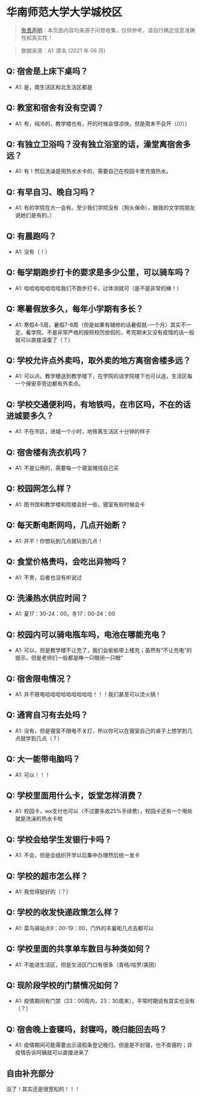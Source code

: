 # 华南师范大学大学城校区

> [免责声明](https://colleges.chat/#_3)：本页面内容均来源于问卷收集，仅供参考，请自行确定信息准确性和真实性！

> 数据来源：A1: 匿名 (2021 年 06 月)

## Q: 宿舍是上床下桌吗？

- A1: 是，南生活区和北生活区都是

## Q: 教室和宿舍有没有空调？

- A1: 有，纯冷的，教学楼也有，开的时候会很凉快，但是周末不会开（///））

## Q: 有独立卫浴吗？没有独立浴室的话，澡堂离宿舍多远？

- A1: 有！然后洗澡是用热水水卡的，需要自己在校园卡里充值热水。

## Q: 有早自习、晚自习吗？

- A1: 有的学院在大一会有。至少我们学院没有（狗头保命），据我的文学院朋友说她们是有的。）

## Q: 有晨跑吗？

- A1: 没有（！）

## Q: 每学期跑步打卡的要求是多少公里，可以骑车吗？

- A1: 哈哈哈哈哈哈哈我们不跑步打卡，过体测就可（是不是非常的棒！）

## Q: 寒暑假放多久，每年小学期有多长？

- A1: 寒假4-5周，暑假7-8周（但是如果有辅修的话暑假就-一个月）其实不一定，看学院，不是非常严格的按照校历放假的，考完期末又没有疫情的话一般就可以直接滚蛋了（？）

## Q: 学校允许点外卖吗，取外卖的地方离宿舍楼多远？

- A1: 可以点。教学楼送到教学楼下，在学院的话学院楼下也可以送，生活区每一个保安亭旁边都有外卖点。

## Q: 学校交通便利吗，有地铁吗，在市区吗，不在的话进城要多久？

- A1: 不在市区，进城一个小时，地铁离生活区十分钟的样子

## Q: 宿舍楼有洗衣机吗？

- A1: 不是公用的，需要每一个寝室摊钱自己买

## Q: 校园网怎么样？

- A1: 图书馆和教学楼和院楼会好一些，寝室有些时候会卡

## Q: 每天断电断网吗，几点开始断？

- A1: 并不！你想玩到几点就玩到几点！

## Q: 食堂价格贵吗，会吃出异物吗？

- A1: 不贵，后者也没有听说过

## Q: 洗澡热水供应时间？

- A1: 夏17：30-24：00，冬17：00-24：00

## Q: 校园内可以骑电瓶车吗，电池在哪能充电？

- A1: 可以，但是教学楼不让充了，我们会偷偷带上楼充；虽然有“不让充电”的提示，但是老师们一般都是睁一只眼闭一只眼”

## Q: 宿舍限电情况？

- A1: 并不限电哈哈哈哈哈哈哈哈哈！！！我们甚至可以烫火锅！

## Q: 通宵自习有去处吗？

- A1: 没有，但是寝室不限电不关灯，所以你可以在寝室自己的桌子上想学到几点就学到几点（？）

## Q: 大一能带电脑吗？

- A1: 可以！！！

## Q: 学校里面用什么卡，饭堂怎样消费？

- A1: 校园卡，wx支付也可以（不过要多收25%手续费），校园卡还有一个用处就是洗澡的热水卡啦

## Q: 学校会给学生发银行卡吗？

- A1: 不会，但是会组织开学以后集中办理然后统一发卡

## Q: 学校的超市怎么样？

- A1: 我觉得挺好的（？）

## Q: 学校的收发快递政策怎么样？

- A1: 菜鸟驿站点9：00-19：00，门外的丰巢柜几点去都可以

## Q: 学校里面的共享单车数目与种类如何？

- A1: 不能进生活区，但是生活区门口有很多（青桔/哈罗/美团）

## Q: 现阶段学校的门禁情况如何？

- A1: 疫情期间有门禁（23：00周内，23：30周末），平常时期说有其实也没有（？）

## Q: 宿舍晚上查寝吗，封寝吗，晚归能回去吗？

- A1: 疫情期间可能需要出示请假条登记晚归，但是是不封寝，也不查寝的；非疫情告诉阿姨就可以直接进来了

## 自由补充部分

没了！其实还是很宽松的！！！
